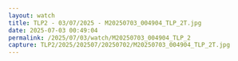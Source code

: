 ```yaml
---
layout: watch
title: TLP2 - 03/07/2025 - M20250703_004904_TLP_2T.jpg
date: 2025-07-03 00:49:04
permalink: /2025/07/03/watch/M20250703_004904_TLP_2
capture: TLP2/2025/202507/20250702/M20250703_004904_TLP_2T.jpg
---
```


